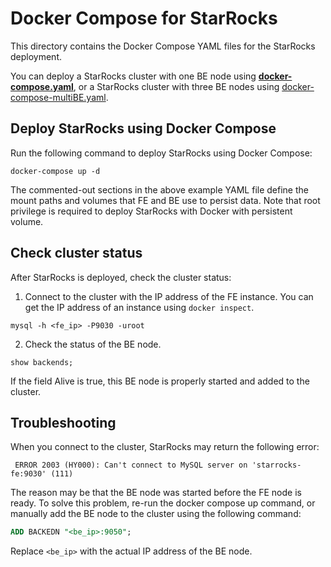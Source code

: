 # Docker Compose for StarRocks

This directory contains the Docker Compose YAML files for the StarRocks deployment.

You can deploy a StarRocks cluster with one BE node using [**docker-compose.yaml**](./docker-compose.yaml), or a StarRocks cluster with three BE nodes using [docker-compose-multiBE.yaml](./docker-compose-multiBE.yaml).

## Deploy StarRocks using Docker Compose

Run the following command to deploy StarRocks using Docker Compose:

```shell
docker-compose up -d
```

The commented-out sections in the above example YAML file define the mount paths and volumes that FE and BE use to persist data.
Note that root privilege is required to deploy StarRocks with Docker with persistent volume. 

## Check cluster status

After StarRocks is deployed, check the cluster status:

1. Connect to the cluster with the IP address of the FE instance. You can get the IP address of an instance using `docker inspect`.

  ```shell
  mysql -h <fe_ip> -P9030 -uroot
  ```

2. Check the status of the BE node.

  ```shell
  show backends;
  ```

  If the field Alive is true, this BE node is properly started and added to the cluster.

## Troubleshooting

When you connect to the cluster, StarRocks may return the following error:

```shell
 ERROR 2003 (HY000): Can't connect to MySQL server on 'starrocks-fe:9030' (111)
```

The reason may be that the BE node was started before the FE node is ready. To solve this problem, re-run the docker compose up command, or manually add the BE node to the cluster using the following command:

```sql
ADD BACKEDN "<be_ip>:9050";
```

Replace `<be_ip>` with the actual IP address of the BE node.
